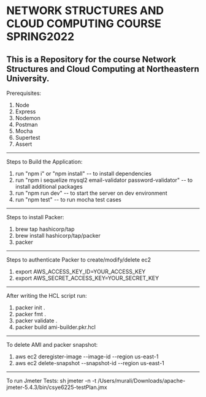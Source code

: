 # NETWORK STRUCTURES AND CLOUD COMPUTING COURSE SPRING2022
This is a Repository for the course Network Structures and Cloud Computing at Northeastern University.  
------------------
Prerequisites:
1. Node
2. Express
3. Nodemon
4. Postman
5. Mocha
6. Supertest
7. Assert
--------------------
Steps to Build the Application:
1. run "npm i" or "npm install" -- to install dependencies
2. run "npm i sequelize mysql2 email-validator password-validator" -- to install additional packages
3. run "npm run dev" -- to start the server on dev environment
4. run "npm test" -- to run mocha test cases
------------------ 
Steps to install Packer:
1. brew tap hashicorp/tap
2. brew install hashicorp/tap/packer
3. packer
------------------ 
Steps to authenticate Packer to create/modify/delete ec2
1. export AWS_ACCESS_KEY_ID=YOUR_ACCESS_KEY
2. export AWS_SECRET_ACCESS_KEY=YOUR_SECRET_KEY
------------------ 
After writing the HCL script run:
1. packer init .
2. packer fmt .
3. packer validate .
4. packer build ami-builder.pkr.hcl
------------------ 
To delete AMI and packer snapshot:
1. aws ec2 deregister-image --image-id <AMI-ID> --region us-east-1
2. aws ec2 delete-snapshot --snapshot-id <snapshot-ID> --region us-east-1
----------------------
To run Jmeter Tests:
sh jmeter -n -t /Users/murali/Downloads/apache-jmeter-5.4.3/bin/csye6225-testPlan.jmx